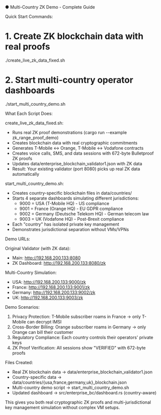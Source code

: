 
● Multi-Country ZK Demo - Complete Guide

  Quick Start Commands:

  # 1. Create ZK blockchain data with real proofs
  ./create_live_zk_data_fixed.sh

  # 2. Start multi-country operator dashboards
  ./start_multi_country_demo.sh

  What Each Script Does:

  create_live_zk_data_fixed.sh:

  - Runs real ZK proof demonstrations (cargo run --example zk_range_proof_demo)
  - Creates blockchain data with real cryptographic commitments
  - Generates T-Mobile ↔ Orange, T-Mobile ↔ Vodafone contracts
  - Creates voice calls, SMS, and data sessions with 672-byte Bulletproof ZK proofs
  - Updates data/enterprise_blockchain_validator1.json with ZK data
  - Result: Your existing validator (port 8080) picks up real ZK data automatically

  start_multi_country_demo.sh:

  - Creates country-specific blockchain files in data/countries/
  - Starts 4 separate dashboards simulating different jurisdictions:
    - 9000 = USA (T-Mobile HQ) - US compliance
    - 9001 = France (Orange HQ) - EU GDPR compliance
    - 9002 = Germany (Deutsche Telekom HQ) - German telecom law
    - 9003 = UK (Vodafone HQ) - Post-Brexit compliance
  - Each "country" has isolated private key management
  - Demonstrates jurisdictional separation without VMs/VPNs

  Demo URLs:

  Original Validator (with ZK data):
  - Main: http://192.168.200.133:8080
  - ZK Dashboard: http://192.168.200.133:8080/zk

  Multi-Country Simulation:
  - USA: http://192.168.200.133:9000/zk
  - France: http://192.168.200.133:9001/zk
  - Germany: http://192.168.200.133:9002/zk
  - UK: http://192.168.200.133:9003/zk

  Demo Scenarios:

  1. Privacy Protection: T-Mobile subscriber roams in France → only T-Mobile can decrypt IMSI
  2. Cross-Border Billing: Orange subscriber roams in Germany → only Orange can bill their customer
  3. Regulatory Compliance: Each country controls their operators' private keys
  4. ZK Proof Verification: All sessions show "VERIFIED" with 672-byte proofs

  Files Created:

  - Real ZK blockchain data → data/enterprise_blockchain_validator1.json
  - Country-specific data → data/countries/{usa,france,germany,uk}_blockchain.json
  - Multi-country demo script → start_multi_country_demo.sh
  - Updated dashboard → src/enterprise_bc/dashboard.rs (country-aware)

  This gives you both real cryptographic ZK proofs and multi-jurisdictional key management simulation without complex VM setups.


